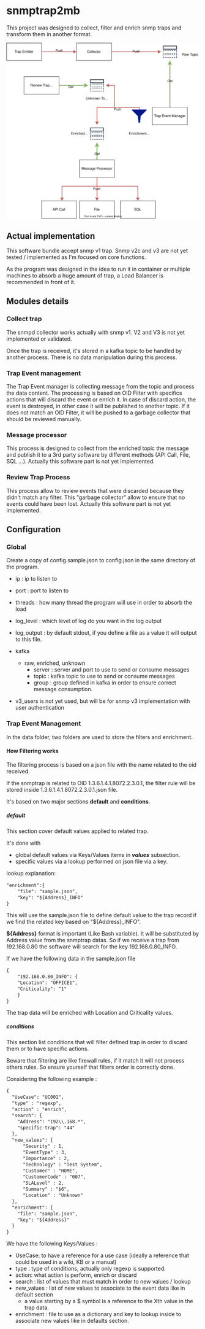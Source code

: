 # snmptrap2mb

This project was designed to collect, filter and enrich snmp traps and transform them in another format.

![workflow](workflow.svg)

## Actual implementation
This software bundle accept snmp v1 trap.
Snmp v2c and v3 are not yet tested / implemented as I'm focused on core functions. 

As the program was designed in the idea to run it in container or multiple machines to absorb
a huge amount of trap, a Load Balancer is recommended in front of it.

## Modules details 

### Collect trap
The snmpd collector works actually with snmp v1.
V2 and V3 is not yet implemented or validated.

Once the trap is received, it's stored in a kafka topic to be handled by another process.
There is no data manipulation during this process.

### Trap Event management
The Trap Event manager is collecting message from the topic and process the data content.
The processing is based on OID Filter with specifics actions that will discard the event or enrich it.
In case of discard action, the event is destroyed, in other case it will be published to another topic.
If it does not match an OID Filter, it will be pushed to a garbage collector that should be reviewed manually.

### Message processor
This process is designed to collect from the enriched topic the message and publish it to a 3rd party software
by different methods (API Call, File, SQL ...).
Actually this software part is not yet implemented.

### Review  Trap Process
This process allow to review events that were discarded because they didn't match any filter.
This "garbage collector" allow to ensure that no events could have been lost.
Actually this software part is not yet implemented.


## Configuration

### Global
Create a copy of config.sample.json to config.json in the same directory of the program.

 - ip : ip to listen to
 - port : port to listen to
 - threads : how many thread the program will use in order to absorb the load
 - log_level : which level of log do you want in the log output
 - log_output : by default stdout, if you define a file as a value it will output to this file.

 - kafka
   - raw, enriched, unknown
     - server : server and port to use to send or consume messages
     - topic : kafka topic to use to send or consume messages
     - group : group defined in kafka in order to ensure correct message consumption.

 - v3_users is not yet used, but will be for snmp v3 implementation with user authentication

### Trap Event Management

In the data folder, two folders are used to store the filters and enrichment.

#### How Filtering works
The filtering process is based on a json file with the name related to the oid received.

If the snmptrap is related to OID 1.3.6.1.4.1.8072.2.3.0.1, the filter rule will be
stored inside 1.3.6.1.4.1.8072.2.3.0.1.json file.

It's based on two major sections **default** and **conditions**.

##### default
This section cover default values applied to related trap.

It's done with 
 - global default values via Keys/Values items in ***values*** subsection.
 - specific values via a lookup performed on json file via a key.

lookup explanation:

    "enrichment":{
        "file": "sample.json",
        "key": "${Address}_INFO"
    }
This will use the sample.json file to define default value to the trap record if we find
the related key based on "${Address}_INFO".

**${Address}** format is important (Like Bash variable). It will be substituted by Address
value from the snmptrap datas.
So if we receive a trap from 192.168.0.80 the software will search for the key 192.168.0.80_INFO.

If we have the following data in the sample.json file

    {
        "192.168.0.80_INFO": {
        "Location": "OFFICE1",
        "Criticality": "1"
        }
    }

The trap data will be enriched with Location and Criticality values.

##### conditions
This section list conditions that will filter defined trap in order to discard them or to have specific actions.

Beware that filtering are like firewall rules, if it match it will not process others rules.
So ensure yourself that filters order is correctly done.

Considering the following example :

    {
      "UseCase": "UC001",
      "type" : "regexp",
      "action" : "enrich",
      "search": {
        "Address": "192\\.168.*",
        "specific-trap": "44"
      },
      "new_values": {
          "Security" : 1,
          "EventType" : 3,
          "Importance" : 2,
          "Technology" : "Test System",
          "Customer" : "HOME",
          "CustomerCode" : "007",
          "SLALevel" : 2,
          "Summary" : "$6",
          "Location" : "Unknown"
      },
      "enrichment": {
        "file": "sample.json",
        "key": "${Address}"
      }
    }

We have the following Keys/Values :
 - UseCase: to have a reference for a use case (ideally a reference that could be used in a wiki, KB or a manual)
 - type : type of conditions, actually only regexp is supported.
 - action: what action is perform, enrich or discard
 - search : list of values that must match in order to new values / lookup
 - new_values : list of new values to associate to the event data like in default section
   - a value starting by a $ symbol is a reference to the Xth value in the trap data.
 - enrichment : file to use as a dictionary and key to lookup inside to associate new values like in defaults section.


